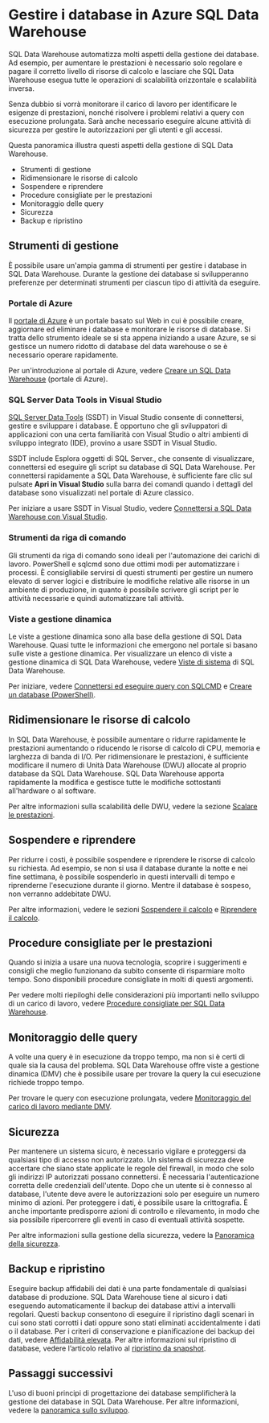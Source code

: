 <properties
   pageTitle="Gestire i database in Azure SQL Data Warehouse | Microsoft Azure"
   description="Panoramica della gestione dei database di SQL Data Warehouse. Include strumenti di gestione, prestazioni di DWU e di scalabilità orizzontale, risoluzione dei problemi di prestazioni delle query, definizione dei criteri di protezione e ripristino di un database da un danneggiamento dei dati o da un'interruzione dell'alimentazione locale."
   services="sql-data-warehouse"
   documentationCenter="NA"
   authors="barbkess"
   manager="barbkess"
   editor=""/>

<tags
   ms.service="sql-data-warehouse"
   ms.devlang="NA"
   ms.topic="article"
   ms.tgt_pltfrm="NA"
   ms.workload="data-services"
   ms.date="06/05/2016"
   ms.author="barbkess;sonyama;"/>

# Gestire i database in Azure SQL Data Warehouse

SQL Data Warehouse automatizza molti aspetti della gestione dei database. Ad esempio, per aumentare le prestazioni è necessario solo regolare e pagare il corretto livello di risorse di calcolo e lasciare che SQL Data Warehouse esegua tutte le operazioni di scalabilità orizzontale e scalabilità inversa.

Senza dubbio si vorrà monitorare il carico di lavoro per identificare le esigenze di prestazioni, nonché risolvere i problemi relativi a query con esecuzione prolungata. Sarà anche necessario eseguire alcune attività di sicurezza per gestire le autorizzazioni per gli utenti e gli accessi.

Questa panoramica illustra questi aspetti della gestione di SQL Data Warehouse.

- Strumenti di gestione
- Ridimensionare le risorse di calcolo
- Sospendere e riprendere
- Procedure consigliate per le prestazioni
- Monitoraggio delle query
- Sicurezza
- Backup e ripristino

## Strumenti di gestione

È possibile usare un'ampia gamma di strumenti per gestire i database in SQL Data Warehouse. Durante la gestione dei database si svilupperanno preferenze per determinati strumenti per ciascun tipo di attività da eseguire.

### Portale di Azure
Il [portale di Azure][] è un portale basato sul Web in cui è possibile creare, aggiornare ed eliminare i database e monitorare le risorse di database. Si tratta dello strumento ideale se si sta appena iniziando a usare Azure, se si gestisce un numero ridotto di database del data warehouse o se è necessario operare rapidamente.

Per un'introduzione al portale di Azure, vedere [Creare un SQL Data Warehouse][] \(portale di Azure).

### SQL Server Data Tools in Visual Studio
[SQL Server Data Tools][] \(SSDT) in Visual Studio consente di connettersi, gestire e sviluppare i database. È opportuno che gli sviluppatori di applicazioni con una certa familiarità con Visual Studio o altri ambienti di sviluppo integrato (IDE), provino a usare SSDT in Visual Studio.

SSDT include Esplora oggetti di SQL Server., che consente di visualizzare, connettersi ed eseguire gli script su database di SQL Data Warehouse. Per connettersi rapidamente a SQL Data Warehouse, è sufficiente fare clic sul pulsate **Apri in Visual Studio** sulla barra dei comandi quando i dettagli del database sono visualizzati nel portale di Azure classico.

Per iniziare a usare SSDT in Visual Studio, vedere [Connettersi a SQL Data Warehouse con Visual Studio][].

### Strumenti da riga di comando
Gli strumenti da riga di comando sono ideali per l'automazione dei carichi di lavoro. PowerShell e sqlcmd sono due ottimi modi per automatizzare i processi. È consigliabile servirsi di questi strumenti per gestire un numero elevato di server logici e distribuire le modifiche relative alle risorse in un ambiente di produzione, in quanto è possibile scrivere gli script per le attività necessarie e quindi automatizzare tali attività.

### Viste a gestione dinamica 

Le viste a gestione dinamica sono alla base della gestione di SQL Data Warehouse. Quasi tutte le informazioni che emergono nel portale si basano sulle viste a gestione dinamica. Per visualizzare un elenco di viste a gestione dinamica di SQL Data Warehouse, vedere [Viste di sistema][] di SQL Data Warehouse.

Per iniziare, vedere [Connettersi ed eseguire query con SQLCMD][] e [Creare un database (PowerShell)][].

## Ridimensionare le risorse di calcolo

In SQL Data Warehouse, è possibile aumentare o ridurre rapidamente le prestazioni aumentando o riducendo le risorse di calcolo di CPU, memoria e larghezza di banda di I/O. Per ridimensionare le prestazioni, è sufficiente modificare il numero di Unità Data Warehouse (DWU) allocate al proprio database da SQL Data Warehouse. SQL Data Warehouse apporta rapidamente la modifica e gestisce tutte le modifiche sottostanti all'hardware o al software.

Per altre informazioni sulla scalabilità delle DWU, vedere la sezione [Scalare le prestazioni][].

##  Sospendere e riprendere

Per ridurre i costi, è possibile sospendere e riprendere le risorse di calcolo su richiesta. Ad esempio, se non si usa il database durante la notte e nei fine settimana, è possibile sospenderlo in questi intervalli di tempo e riprenderne l'esecuzione durante il giorno. Mentre il database è sospeso, non verranno addebitate DWU.

Per altre informazioni, vedere le sezioni [Sospendere il calcolo][] e [Riprendere il calcolo][].

## Procedure consigliate per le prestazioni

Quando si inizia a usare una nuova tecnologia, scoprire i suggerimenti e consigli che meglio funzionano da subito consente di risparmiare molto tempo. Sono disponibili procedure consigliate in molti di questi argomenti.

Per vedere molti riepiloghi delle considerazioni più importanti nello sviluppo di un carico di lavoro, vedere [Procedure consigliate per SQL Data Warehouse][].

## Monitoraggio delle query

A volte una query è in esecuzione da troppo tempo, ma non si è certi di quale sia la causa del problema. SQL Data Warehouse offre viste a gestione dinamica (DMV) che è possibile usare per trovare la query la cui esecuzione richiede troppo tempo.

Per trovare le query con esecuzione prolungata, vedere [Monitoraggio del carico di lavoro mediante DMV][].

## Sicurezza

Per mantenere un sistema sicuro, è necessario vigilare e proteggersi da qualsiasi tipo di accesso non autorizzato. Un sistema di sicurezza deve accertare che siano state applicate le regole del firewall, in modo che solo gli indirizzi IP autorizzati possano connettersi. È necessaria l'autenticazione corretta delle credenziali dell'utente. Dopo che un utente si è connesso al database, l'utente deve avere le autorizzazioni solo per eseguire un numero minimo di azioni. Per proteggere i dati, è possibile usare la crittografia. È anche importante predisporre azioni di controllo e rilevamento, in modo che sia possibile ripercorrere gli eventi in caso di eventuali attività sospette.

Per altre informazioni sulla gestione della sicurezza, vedere la [Panoramica della sicurezza][].

## Backup e ripristino

Eseguire backup affidabili dei dati è una parte fondamentale di qualsiasi database di produzione. SQL Data Warehouse tiene al sicuro i dati eseguendo automaticamente il backup dei database attivi a intervalli regolari. Questi backup consentono di eseguire il ripristino dagli scenari in cui sono stati corrotti i dati oppure sono stati eliminati accidentalmente i dati o il database. Per i criteri di conservazione e pianificazione dei backup dei dati, vedere [Affidabilità elevata][]. Per altre informazioni sul ripristino di database, vedere l’articolo relativo al [ripristino da snapshot][].

## Passaggi successivi
L'uso di buoni principi di progettazione dei database semplificherà la gestione dei database in SQL Data Warehouse. Per altre informazioni, vedere la [panoramica sullo sviluppo][].

<!--Image references-->

<!--Article references-->
[Creare un SQL Data Warehouse]: sql-data-warehouse-get-started-provision.md
[Creare un database (PowerShell)]: sql-data-warehouse-get-started-provision-powershell
[connection]: sql-data-warehouse-develop-connections.md
[Connettersi a SQL Data Warehouse con Visual Studio]: sql-data-warehouse-get-started-connect.md
[Connettersi ed eseguire query con SQLCMD]: sql-data-warehouse-get-started-connect-sqlcmd.md
[panoramica sullo sviluppo]: sql-data-warehouse-overview-development.md
[Affidabilità elevata]: sql-data-warehouse-overview-expectations.md#high-reliability
[Monitoraggio del carico di lavoro mediante DMV]: sql-data-warehouse-manage-monitor.md
[Sospendere il calcolo]: sql-data-warehouse-manage-compute-overview.md#pause-compute-bk
[ripristino da snapshot]: sql-data-warehouse-backup-and-restore-from-snapshot.md
[Riprendere il calcolo]: sql-data-warehouse-manage-compute-overview.md#resume-compute-performance-bk
[Scalare le prestazioni]: sql-data-warehouse-manage-compute-overview.md#scale-performance-bk
[Panoramica della sicurezza]: sql-data-warehouse-overview-security.md
[Procedure consigliate per SQL Data Warehouse]: sql-data-warehouse-best-practices.md
[Viste di sistema]: sql-data-warehouse-reference-tsql-system-views.md

<!--MSDN references-->
[SQL Server Data Tools]: https://msdn.microsoft.com/library/mt204009.aspx

<!--Other web references-->
[portale di Azure]: http://portal.azure.com/

<!---HONumber=AcomDC_0608_2016-->